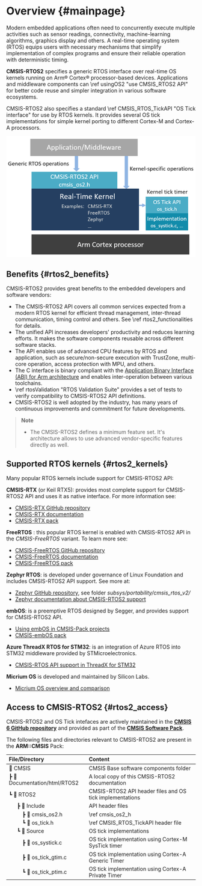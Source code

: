 ﻿# Overview {#mainpage}

Modern embedded applications often need to concurrently execute multiple activities such as sensor readings, connectivity, machine-learning algorithms, graphics display and others. A real-time operating system (RTOS) equips users with necessary mechanisms that simplify implementation of complex programs and ensure their reliable operation with deterministic timing.

**CMSIS-RTOS2** specifies a generic RTOS interface over real-time OS kernels running on Arm&reg; Cortex&reg; processor-based devices. Applications and middleware components can \ref usingOS2 "use CMSIS_RTOS2 API" for better code reuse and simpler integration in various software ecosystems.

CMSIS-RTOS2 also specifies a standard \ref CMSIS_RTOS_TickAPI "OS Tick interface" for use by RTOS kernels. It provides several OS tick implementations for simple kernel porting to different Cortex-M and Cortex-A processors.

![CMSIS-RTOS2 interface](./images/cmsis_rtos2_overview.png)

## Benefits {#rtos2_benefits}

CMSIS-RTOS2 provides great benefits to the embedded developers and software vendors:

 - The CMSIS-RTOS2 API covers all common services expected from a modern RTOS kernel for efficient thread management, inter-thread communication, timing control and others. See \ref rtos2_functionalities for details.
 - The unified API increases developers' productivity and reduces learning efforts. It makes the software components reusable across different software stacks.
 - The API enables use of advanced CPU features by RTOS and application, such as secure/non-secure execution with TrustZone, multi-core operation, access protection with MPU, and others.
 - The C interface is binary compliant with the [Application Binary Interface (ABI) for Arm architecture](https://github.com/ARM-software/abi-aa/) and enables inter-operation between various toolchains.
 - \ref rtosValidation "RTOS Validation Suite" provides a set of tests to verify compatibility to CMSIS-RTOS2 API definitions.
 - CMSIS-RTOS2 is well adopted by the industry, has many years of continuous improvements and commitment for future developments.

> **Note**
> - The CMSIS-RTOS2 defines a minimum feature set. It's architecture allows to use advanced vendor-specific features directly as well.

## Supported RTOS kernels {#rtos2_kernels}

Many popular RTOS kernels include support for CMSIS-RTOS2 API:

**CMSIS-RTX** (or Keil RTX5): provides most complete support for CMSIS-RTOS2 API and uses it as native interface. For more information see:

 - [CMSIS-RTX GitHub repository](https://github.com/ARM-software/CMSIS-RTX)
 - [CMSIS-RTX documentation](https://arm-software.github.io/CMSIS-RTX/)
 - [CMSIS-RTX pack](https://www.keil.arm.com/packs/cmsis-rtx-arm/versions/)

**FreeRTOS** : this popular RTOS kernel is enabled with CMSIS-RTOS2 API in the *CMSIS-FreeRTOS* variant. To learn more see:

 - [CMSIS-FreeRTOS GitHub repository](https://github.com/ARM-software/CMSIS-FreeRTOS)
 - [CMSIS-FreeRTOS documentation](https://arm-software.github.io/CMSIS-FreeRTOS/)
 - [CMSIS-FreeRTOS pack](https://www.keil.arm.com/packs/cmsis-freertos-arm/versions/)

**Zephyr RTOS**: is developed under governance of Linux Foundation and includes CMSIS-RTOS2 API support. See more at:

 - [Zephyr GitHub repository](https://github.com/zephyrproject-rtos/zephyr), see folder *subsys/portability/cmsis_rtos_v2/*
 - [Zephyr documentation about CMSIS-RTOS2 support](https://docs.zephyrproject.org/latest/services/portability/cmsis_rtos_v2.html)

**embOS**: is a preemptive RTOS designed by Segger, and provides support for CMSIS-RTOS2 API.

 - [Using embOS in CMSIS-Pack projects](https://wiki.segger.com/Using_embOS_in_CMSIS-Pack_projects)
 - [CMSIS-embOS pack](https://www.keil.arm.com/packs/cmsis-embos-segger/versions/)

**Azure ThreadX RTOS for STM32**: is an integration of Azure RTOS into STM32 middleware provided by STMicroelectronics.

 - [CMSIS-RTOS API support in ThreadX for STM32](https://wiki.st.com/stm32mcu/wiki/Introduction_to_THREADX#CMSIS-RTOS_API_Support)

**Micrium OS** is developed and maintained by Silicon Labs.

 - [Micrium OS overview and comparison](https://www.silabs.com/developers/rtos)

## Access to CMSIS-RTOS2 {#rtos2_access}

CMSIS-RTOS2 and OS Tick intefaces are actively maintained in the [**CMSIS 6 GitHub repository**](https://github.com/ARM-software/CMSIS_6) and provided as part of the [**CMSIS Software Pack**](../General/cmsis_pack.html).

The following files and directories relevant to CMSIS-RTOS2 are present in the **ARM::CMSIS** Pack:

File/Directory                        | Content
:-------------------------------------|:----------------------------------------------------
📂 CMSIS                              | CMSIS Base software components folder
 ┣ 📂 Documentation/html/RTOS2        | A local copy of this CMSIS-RTOS2 documentation
 ┗ 📂 RTOS2                           | CMSIS-RTOS2 API header files and OS tick implementations
&emsp;&nbsp; ┣ 📂 Include             | API header files
&emsp;&emsp;&nbsp; ┣ 📄 cmsis_os2.h    | \ref cmsis_os2_h
&emsp;&emsp;&nbsp; ┗ 📄 os_tick.h      | \ref CMSIS_RTOS_TickAPI header file
&emsp;&nbsp; ┗ 📂 Source               | OS tick implementations
&emsp;&emsp;&nbsp; ┣ 📄 os_systick.c   | OS tick implementation using Cortex-M SysTick timer
&emsp;&emsp;&nbsp; ┣ 📄 os_tick_gtim.c | OS tick implementation using Cortex-A Generic Timer
&emsp;&emsp;&nbsp; ┗ 📄 os_tick_ptim.c | OS tick implementation using Cortex-A Private Timer
